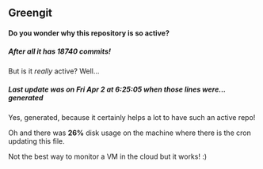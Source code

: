 ## Greengit

#### Do you wonder why this repository is so active?

##### After all it has 18740 commits!

But is it *really* active? Well...

##### Last update was on Fri Apr 2 at 6:25:05 when those lines were... generated

Yes, generated, because it certainly helps a lot to have such an active repo!

Oh and there was **26%** disk usage on the machine
where there is the cron updating this file.

Not the best way to monitor a VM in the cloud but it works! :)
